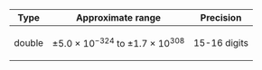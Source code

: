﻿Type   | Approximate range                               | Precision
------ | ----------------------------------------------- | ---------
double | <p>±5.0&nbsp;×&nbsp;10<sup>−324</sup> to ±1.7&nbsp;×&nbsp;10<sup>308</sup></p>| 15-16 digits